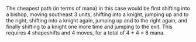 The cheapest path (in terms of mana) in this case would be first shifting into a bishop, moving southeast 3 units, shifting into a knight, jumping up and to the right, shifting into a knight again, jumping up and to the right again, and finally shifting to a knight one more time and jumping to the exit. This requires 4 shapeshifts and 4 moves, for a total of 4 + 4 = 8 mana.